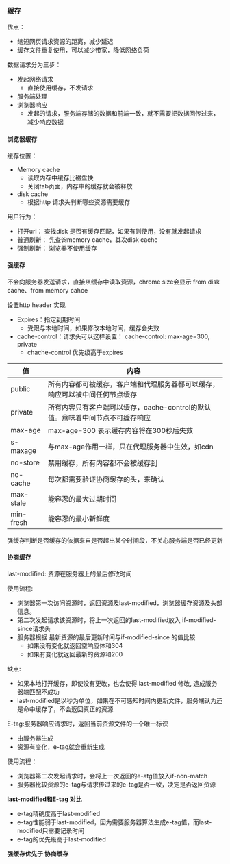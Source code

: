 ### 缓存

优点：
- 缩短网页请求资源的距离，减少延迟
- 缓存文件重复使用，可以减少带宽，降低网络负荷


数据请求分为三步：
- 发起网络请求
    - 直接使用缓存，不发请求
- 服务端处理
- 浏览器响应
    - 发起的请求，服务端存储的数据和前端一致，就不需要把数据回传过来，减少响应数据



#### 浏览器缓存

缓存位置：
- Memory cache
    - 读取内存中缓存比磁盘快
    - 关闭tab页面，内存中的缓存就会被释放
- disk cache
    - 根据http 请求头判断哪些资源需要缓存



用户行为：
- 打开url： 查找disk 是否有缓存匹配，如果有则使用，没有就发起请求
- 普通刷新： 先查询memory cache，其次disk cache
- 强制刷新： 浏览器不使用缓存


#### 强缓存
不会向服务器发送请求，直接从缓存中读取资源，chrome size会显示 from disk cache、from memory cahce


设置http header 实现
- Expires：指定到期时间
    - 受限与本地时间，如果修改本地时间，缓存会失效
- cache-control：请求头可以这样设置： cache-control: max-age=300, private
    - chache-control 优先级高于expires

|值     |                       内容                              |
|-------|--------------------------------------------------------|
|public|所有内容都可被缓存，客户端和代理服务器都可以缓存，响应可以被中间任何节点缓存|
|private|所有内容只有客户端可以缓存，cache-control的默认值。意味着中间节点不可缓存响应|
|max-age|max-age=300  表示缓存内容将在300秒后失效|
|s-maxage|与max-age作用一样，只在代理服务器中生效，如cdn|
|no-store|禁用缓存，所有内容都不会被缓存到|
|no-cache|每次都需要验证协商缓存的头，来确认|
|max-stale|能容忍的最大过期时间|
|min-fresh|能容忍的最小新鲜度|


强缓存判断是否缓存的依据来自是否超出某个时间段，不关心服务端是否已经更新

#### 协商缓存

last-modified: 资源在服务器上的最后修改时间

使用流程:

- 浏览器第一次访问资源时，返回资源及last-modified，浏览器缓存资源及头部信息。
- 第二次发起请求该资源时，将上一次返回的last-modified放入 if-modified-since请求头
- 服务器根据 最新资源的最后更新时间与if-modified-since 的值比较
    - 如果没有变化就返回空响应体和304
    - 如果有变化就返回最新的资源和200


缺点:
- 如果本地打开缓存，即使没有更改，也会使得 last-modified 修改, 造成服务器端匹配不成功
- last-modified是以秒为单位，如果在不可感知时间内更新文件，服务端认为还是命中缓存了，不会返回真正的资源


E-tag:服务器响应请求时，返回当前资源文件的一个唯一标识
- 由服务器生成
- 资源有变化，e-tag就会重新生成

使用流程：
- 浏览器第二次发起请求时，会将上一次返回的e-atg值放入if-non-match
- 服务器比较资源的e-tag与请求传过来的e-tag是否一致，决定是否返回资源


**last-modified和E-tag 对比**
- e-tag精确度高于last-modified
- e-tag性能弱于last-modified，因为需要服务器算法生成e-tag值，而last-modified只需要记录时间
- e-tag的优先级高于last-modified


**强缓存优先于 协商缓存**

